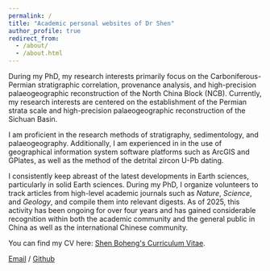 ```yaml
---
permalink: /
title: "Academic personal websites of Dr Shen"
author_profile: true
redirect_from: 
  - /about/
  - /about.html
---
```



During my PhD, my research interests primarily focus on the Carboniferous-Permian stratigraphic correlation, provenance analysis, and high-precision palaeogeographic reconstruction of the North China Block (NCB). Currently, my research interests are centered on the establishment of the Permian strata scale and high-precision palaeogeographic reconstruction of the Sichuan Basin.

I am proficient in the research methods of stratigraphy, sedimentology, and palaeogeography. Additionally, I am experienced in in the use of geographical information system software platforms such as ArcGIS and GPlates, as well as the method of the detrital zircon U-Pb dating.

I consistently keep abreast of the latest developments in Earth sciences, particularly in solid Earth sciences. During my PhD, I organize volunteers to track articles from high-level academic journals such as _Nature_, _Science_, and _Geology_, and compile them into relevant digests. As of 2025, this activity has been ongoing for over four years and has gained considerable recognition within both the academic community and the general public in China as well as the international Chinese community.

You can find my CV here: [Shen Boheng's Curriculum Vitae](https://github.com/Geologist2014/shenboheng.github.io/blob/master/assets/NIGPAS%20Boheng%20Shen%20CV.pdf).

[Email](bhshen@nigpas.ac.cn) / [Github](https://github.com/Geologist2014/shenboheng.github.io)
